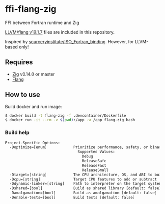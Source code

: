 # ffi-flang-zig

FFI between Fortran runtime and Zig

[LLVM/flang v19.1.7](https://github.com/llvm/llvm-project/tree/llvmorg-19.1.7/flang) files are included in this repository.

Inspired by [sourceryinstitute/ISO_Fortran_binding](https://github.com/sourceryinstitute/ISO_Fortran_binding). However, for LLVM-based only!

## Requires

- [Zig](https://ziglang.org/download) v0.14.0 or master
- [Flang](https://github.com/llvm/llvm-project/tree/llvmorg-19.1.7/flang)


## How to use

Build docker and run image:

```bash
$ docker build -t flang-zig -f .devcontainer/Dockerfile
$ docker run -it --rm -v $(pwd):/app -w /app flang-zig bash
```

### Build help

```bash
Project-Specific Options:
  -Doptimize=[enum]            Prioritize performance, safety, or binary size
                                 Supported Values:
                                   Debug
                                   ReleaseSafe
                                   ReleaseFast
                                   ReleaseSmall
  -Dtarget=[string]            The CPU architecture, OS, and ABI to build for
  -Dcpu=[string]               Target CPU features to add or subtract
  -Ddynamic-linker=[string]    Path to interpreter on the target system
  -Dshared=[bool]              Build as shared library [default: false]
  -Damalgamation=[bool]        Build as amalgamation [default: false]
  -Denable-tests=[bool]        Build tests [default: false]
```